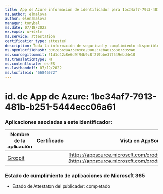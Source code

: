 ```yaml
---
title: App de Azure información de identificador para 1bc34af7-7913-481b-b251-5444ecc06a61
ms.author: elmalova
author: elenamalova
manager: tonybal
ms.date: 07/18/2022
ms.topic: article
ms.service: attestation
certification_type: attested
description: Toda la información de seguridad y cumplimiento disponible para 1bc34af7-7913-481b-b251-5444ecc06a61.
ms.openlocfilehash: 60c2e369a433e65c820062b7eb401568e7305946
ms.sourcegitcommit: 21d1c42a8e6d9f94b9c8f279bbe37f649ebd4e10
ms.translationtype: MT
ms.contentlocale: es-ES
ms.lasthandoff: 07/19/2022
ms.locfileid: "66846972"
---
```

# <a name="azure-app-id-1bc34af7-7913-481b-b251-5444ecc06a61"></a>id. de App de Azure: 1bc34af7-7913-481b-b251-5444ecc06a61


### <a name="apps-associated-with-this-id"></a>Aplicaciones asociadas a este identificador:
| **Nombre de la aplicación** | **Certificado** | **Vista en AppSource** |
|--------------|---------------|-----------------------|
| [Groopit](../forward/WA200003818.md) |  | [https://appsource.microsoft.com/product/office/WA200003818](https://appsource.microsoft.com/product/office/WA200003818) |

### <a name="microsoft-365-app-compliance-status"></a>Estado de cumplimiento de aplicaciones de Microsoft 365
- Estado de Attestaton del publicador: completado
